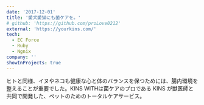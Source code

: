 ```yaml
---
date: '2017-12-01'
title: '愛犬愛猫にも菌ケアを。'
# github: 'https://github.com/proLove0212'
external: 'https://yourkins.com/'
tech:
  - EC Force
  - Ruby
  - Ngnix
company: ''
showInProjects: true
---
```


ヒトと同様、イヌやネコも健康な心と体のバランスを保つためには、腸内環境を整えることが重要でした。KINS WITHは菌ケアのプロである KINS が獣医師と共同で開発した、ペットのためのトータルケアサービス。
